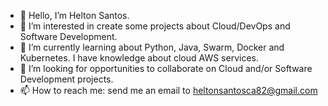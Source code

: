 - 👋 Hello, I’m Helton Santos.
- 👀 I’m interested in create some projects about Cloud/DevOps and Software Development.
- 🌱 I’m currently learning about Python, Java, Swarm, Docker and Kubernetes. I have knowledge about cloud AWS services.
- 💞️ I’m looking for opportunities to collaborate on Cloud and/or Software Development projects.
- 📫 How to reach me: send me an email to heltonsantosca82@gmail.com

<!---
Helton-Santos/Helton-Santos is a ✨ special ✨ repository because its `README.md` (this file) appears on your GitHub profile.
You can click the Preview link to take a look at your changes.
--->
